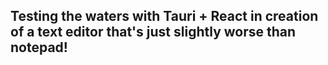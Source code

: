 ## Testing the waters with Tauri + React in creation of a text editor that's just slightly worse than notepad!
